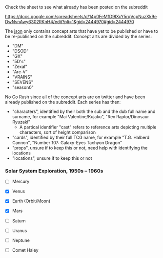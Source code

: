Check the sheet to see what already has been posted on the subreddit

https://docs.google.com/spreadsheets/d/14p0FeMfD9lXcY5rqVcpNuzXk9eDwNvnAwy6302RKnH4/edit?pli=1&gid=2444970#gid=2444970

The [json](concept_arts.json) only contains concept arts that have yet to be published or have to be re-published on the subreddit. Concept arts are divided by the series:
- "DM"
- "DSOD"
- "GX"
- "5D's"
- "Zexal"
- "Arc-V"
- "VRAINS"
- "SEVENS"
- "season0"

No Go Rush since all of the concept arts are on twitter and have been already published on the subreddit. Each series has then:

- "characters", identified by their both the sub and the dub full name and surname, for example "Mai Valentine/Kujaku", "Rex Raptor/Dinosaur Ryuzaki"
    - A partical identifier "cast" refers to reference arts depicting multiple characters, sort of height comparison
- "cards", identified by their full TCG name, for example "T.G. Halberd Cannon", "Number 107: Galaxy-Eyes Tachyon Dragon"
- "props", unsure if to keep this or not, need help with identifying the locations
- "locations", unsure if to keep this or not 

### Solar System Exploration, 1950s – 1960s

- [ ] Mercury
- [x] Venus
- [x] Earth (Orbit/Moon)
- [x] Mars
- [ ] Saturn
- [ ] Uranus
- [ ] Neptune
- [ ] Comet Haley


